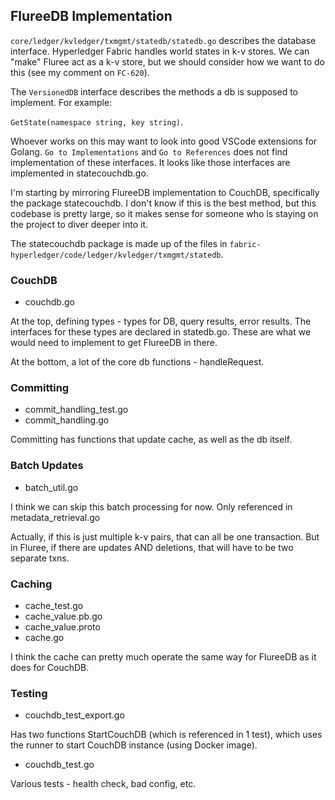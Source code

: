 ## FlureeDB Implementation

`core/ledger/kvledger/txmgmt/statedb/statedb.go` describes the database interface. Hyperledger Fabric handles world states in k-v stores. We can "make" Fluree act as a k-v store, but we should consider how we want to do this (see my comment on `FC-620`). 

The `VersionedDB` interface describes the methods a db is supposed to implement. For example:

`GetState(namespace string, key string)`. 

Whoever works on this may want to look into good VSCode extensions for Golang. `Go to Implementations` and `Go to References` does not find implementation of these interfaces. It looks like those interfaces are implemented in statecouchdb.go. 

I'm starting by mirroring FlureeDB implementation to CouchDB, specifically the package statecouchdb. I don't know if this is the best method, but this codebase is pretty large, so it makes sense for someone who is staying on the project to diver deeper into it. 

The statecouchdb package is made up of the files in `fabric-hyperledger/code/ledger/kvledger/txmgmt/statedb`.

### CouchDB

- couchdb.go

At the top, defining types - types for DB, query results, error results. The interfaces for these types are declared in statedb.go. These are what we would need to implement to get FlureeDB in there. 

At the bottom, a lot of the core db functions - handleRequest.

### Committing
- commit_handling_test.go
- commit_handling.go

Committing has functions that update cache, as well as the db itself. 

### Batch Updates

- batch_util.go

I think we can skip this batch processing for now. Only referenced in metadata_retrieval.go

Actually, if this is just multiple k-v pairs, that can all be one transaction. But in Fluree, if there are updates AND deletions, that will have to be two separate txns. 

### Caching
- cache_test.go
- cache_value.pb.go
- cache_value.proto
- cache.go

I think the cache can pretty much operate the same way for FlureeDB as it does for CouchDB. 

### Testing
- couchdb_test_export.go

Has two functions StartCouchDB (which is referenced in 1 test), which uses the runner to start CouchDB instance (using Docker image).

- couchdb_test.go

Various tests - health check, bad config, etc.


